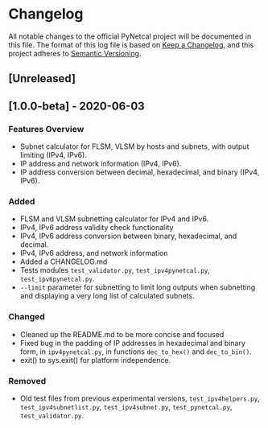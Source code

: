 # Changelog
All notable changes to the official PyNetcal project will be documented in this file. The format of this log file is based on [Keep a Changelog](https://keepachangelog.com/en/1.0.0/), and this project adheres to [Semantic Versioning](https://semver.org/spec/v2.0.0.html).

## [Unreleased]

## [1.0.0-beta] - 2020-06-03
### Features Overview

- Subnet calculator for FLSM, VLSM by hosts and subnets, with output limiting (IPv4, IPv6).
- IP address and network information (IPv4, IPv6).
- IP address conversion between decimal, hexadecimal, and binary (IPv4, IPv6).

### Added

- FLSM and VLSM subnetting calculator for IPv4 and IPv6.
- IPv4, IPv6 address validity check functionality
- IPv4, IPv6 address conversion between binary, hexadecimal, and decimal.
- IPv4, IPv6 address, and network information
- Added a CHANGELOG.md
- Tests modules `test_validator.py`, `test_ipv4pynetcal.py`, `test_ipv6pynetcal.py`.
- `--limit` parameter for subnetting to limit long outputs when subnetting and displaying a very long list of calculated subnets.

### Changed

- Cleaned up the README.md to be more concise and focused
- Fixed bug in the padding of IP addresses in hexadecimal and binary form, in `ipv4pynetcal.py`, in functions `dec_to_hex()` and `dec_to_bin()`.
- exit() to sys.exit() for platform independence.

### Removed
- Old test files from previous experimental versions, `test_ipv4helpers.py`, `test_ipv4subnetlist.py`, `test_ipv4subnet.py`, `test_pynetcal.py`, `test_validator.py`. 





